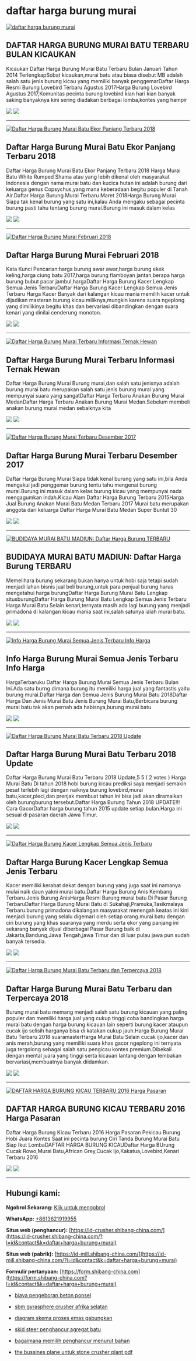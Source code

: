 # daftar harga burung murai

<a href="https://swt.shibang-china.com/?l=id&img&k=daftar+harga+burung+murai" target="_blank">![daftar harga burung murai](http://static.shibang-china.com/all-800x300/45.jpg)</a>

## DAFTAR HARGA BURUNG MURAI BATU TERBARU BULAN KICAUKAN
Kicaukan Daftar Harga Burung Murai Batu Terbaru Bulan Januari Tahun 2014 TerlengkapSobat kicaukan,murai batu atau biasa disebut MB adalah salah satu jenis burung kicau yang memiliki banyak penggemarDaftar Harga Resmi Burung Lovebird Terbaru Agustus 2017Harga Burung Lovebird Agustus 2017,Komunitas pecinta burung lovebird kian hari kian banyak saking banyaknya kini sering diadakan berbagai lomba,kontes yang hampir


<a href="https://whatsapp.shibangsoft.com/WhatsApp.php" target="_blank" title="WhatsApp">![](http://static.shibang-china.com/icon/whatsapp.png)</a> <a href="https://swt.shibang-china.com/?l=id&icon&k=daftar+harga+burung+murai" target="_blank">![](http://static.shibang-china.com/icon/chat-id.png)</a>

---

<a href="https://swt.shibang-china.com/?l=id&img&k=daftar+harga+burung+murai" target="_blank">![Daftar Harga Burung Murai Batu Ekor Panjang Terbaru 2018](http://static.shibang-china.com/all-800x300/974.jpg)</a>

## Daftar Harga Burung Murai Batu Ekor Panjang Terbaru 2018
Daftar Harga Burung Murai Batu Ekor Panjang Terbaru 2018 Harga Murai Batu White Rumped Shama atau yang lebih dikenal oleh masyarakat Indonesia dengan nama murai batu dan kucica hutan ini adalah burung dari keluarga genus Copsychus,yang mana keberadaan begitu populer di Tanah Air.Daftar Harga Burung Murai Terbaru Maret 2018Harga Burung Murai Siapa tak kenal burung yang satu ini,kalau Anda mengaku sebagai pecinta burung pasti tahu tentang burung murai.Burung ini masuk dalam kelas


<a href="https://whatsapp.shibangsoft.com/WhatsApp.php" target="_blank" title="WhatsApp">![](http://static.shibang-china.com/icon/whatsapp.png)</a> <a href="https://swt.shibang-china.com/?l=id&icon&k=daftar+harga+burung+murai" target="_blank">![](http://static.shibang-china.com/icon/chat-id.png)</a>

---

<a href="https://swt.shibang-china.com/?l=id&img&k=daftar+harga+burung+murai" target="_blank">![Daftar Harga Burung Murai Februari 2018](http://static.shibang-china.com/all-800x300/327.jpg)</a>

## Daftar Harga Burung Murai Februari 2018
Kata Kunci Pencarian:harga burung awar awar,harga burung ekek keling,harga ciung batu 2017,harga burung flamboyan jantan,berapa harga burung bubut pacar jambul,hargaDaftar Harga Burung Kacer Lengkap Semua Jenis TerbaruDaftar Harga Burung Kacer Lengkap Semua Jenis Terbaru Harga Kacer Banyak dari kalangan kicau mania memilih kacer untuk dijadikan masteran burung kicau miliknya,mungkin karena suara ngeplong yang dimilikinya begitu khas dan bervariasi dibandingkan dengan suara kenari yang dinilai cenderung monoton.


<a href="https://whatsapp.shibangsoft.com/WhatsApp.php" target="_blank" title="WhatsApp">![](http://static.shibang-china.com/icon/whatsapp.png)</a> <a href="https://swt.shibang-china.com/?l=id&icon&k=daftar+harga+burung+murai" target="_blank">![](http://static.shibang-china.com/icon/chat-id.png)</a>

---

<a href="https://swt.shibang-china.com/?l=id&img&k=daftar+harga+burung+murai" target="_blank">![Daftar Harga Burung Murai Terbaru Informasi Ternak Hewan](http://static.shibang-china.com/all-800x300/968.jpg)</a>

## Daftar Harga Burung Murai Terbaru Informasi Ternak Hewan
Daftar Harga Burung Murai Burung murai,dan salah satu jenisnya adalah burung murai batu merupakan salah satu jenis burung murai yang mempunyai suara yang sangatDaftar Harga Terbaru Anakan Burung Murai MedanDaftar Harga Terbaru Anakan Burung Murai Medan.Sebelum membeli anakan burung murai medan sebaiknya kita


<a href="https://whatsapp.shibangsoft.com/WhatsApp.php" target="_blank" title="WhatsApp">![](http://static.shibang-china.com/icon/whatsapp.png)</a> <a href="https://swt.shibang-china.com/?l=id&icon&k=daftar+harga+burung+murai" target="_blank">![](http://static.shibang-china.com/icon/chat-id.png)</a>

---

<a href="https://swt.shibang-china.com/?l=id&img&k=daftar+harga+burung+murai" target="_blank">![Daftar Harga Burung Murai Terbaru Desember 2017](http://static.shibang-china.com/all-800x300/109.jpg)</a>

## Daftar Harga Burung Murai Terbaru Desember 2017
Daftar Harga Burung Murai Siapa tidak kenal burung yang satu ini,bila Anda mengakui jadi penggemar burung tentu tahu mengenai burung murai.Burung ini masuk dalam kelas burung kicau yang mempunyai nada mengagumkan indah.Kicau Alam Daftar Harga Burung Terbaru 2015Harga Jual Burung Anakan Murai Batu Medan Terbaru 2017 Murai batu merupakan anggota dari keluarga Daftar Harga Murai Batu Medan Super Buntut 30


<a href="https://whatsapp.shibangsoft.com/WhatsApp.php" target="_blank" title="WhatsApp">![](http://static.shibang-china.com/icon/whatsapp.png)</a> <a href="https://swt.shibang-china.com/?l=id&icon&k=daftar+harga+burung+murai" target="_blank">![](http://static.shibang-china.com/icon/chat-id.png)</a>

---

<a href="https://swt.shibang-china.com/?l=id&img&k=daftar+harga+burung+murai" target="_blank">![BUDIDAYA MURAI BATU MADIUN: Daftar Harga Burung TERBARU](http://static.shibang-china.com/all-800x300/1489.jpg)</a>

## BUDIDAYA MURAI BATU MADIUN: Daftar Harga Burung TERBARU
Memelihara burung sekarang bukan hanya untuk hobi saja tetapi sudah menjadi lahan bisnis jual beli burung,untuk para penjual burung harus mengetahui harga burungDaftar Harga Burung Murai Batu Lengkap situsburungDaftar Harga Burung Murai Batu Lengkap Semua Jenis Terbaru Harga Murai Batu Selain kenari,ternyata masih ada lagi burung yang menjadi primadona di kalangan kicau mania saat ini,salah satunya ialah murai batu.


<a href="https://whatsapp.shibangsoft.com/WhatsApp.php" target="_blank" title="WhatsApp">![](http://static.shibang-china.com/icon/whatsapp.png)</a> <a href="https://swt.shibang-china.com/?l=id&icon&k=daftar+harga+burung+murai" target="_blank">![](http://static.shibang-china.com/icon/chat-id.png)</a>

---

<a href="https://swt.shibang-china.com/?l=id&img&k=daftar+harga+burung+murai" target="_blank">![Info Harga Burung Murai Semua Jenis Terbaru Info Harga](http://static.shibang-china.com/all-800x300/1296.jpg)</a>

## Info Harga Burung Murai Semua Jenis Terbaru Info Harga
HargaTerbaruku Daftar Harga Burung Murai Semua Jenis Terbaru Bulan Ini.Ada satu burng dimana burung itu memiliki harga jual yang fantastis yaitu burung murai.Daftar Harga dan Semua Jenis Burung Murai Batu 2018Daftar Harga Dan Jenis Murai Batu Jenis Burung Murai Batu,Berbicara burung murai batu tak akan pernah ada habisnya,burung murai batu


<a href="https://whatsapp.shibangsoft.com/WhatsApp.php" target="_blank" title="WhatsApp">![](http://static.shibang-china.com/icon/whatsapp.png)</a> <a href="https://swt.shibang-china.com/?l=id&icon&k=daftar+harga+burung+murai" target="_blank">![](http://static.shibang-china.com/icon/chat-id.png)</a>

---

<a href="https://swt.shibang-china.com/?l=id&img&k=daftar+harga+burung+murai" target="_blank">![Daftar Harga Burung Murai Batu Terbaru 2018 Update](http://static.shibang-china.com/all-800x300/1444.jpg)</a>

## Daftar Harga Burung Murai Batu Terbaru 2018 Update
Daftar Harga Burung Murai Batu Terbaru 2018 Update,5 5 ( 2 votes ) Harga Murai Batu Di tahun 2018 hobi burung kicau prediksi saya menjadi semakin pesat terlebih lagi dengan naiknya burung lovebird,murai batu,kacer,pleci,dan prenjak membuat tahun ini bisa jadi akan diramaikan oleh burungburung tersebut.Daftar Harga Burung Tahun 2018 UPDATE!!! Cara GacorDaftar harga burung tahun 2015 update setiap bulan.Harga ini sesuai di pasaran daerah Jawa Timur.


<a href="https://whatsapp.shibangsoft.com/WhatsApp.php" target="_blank" title="WhatsApp">![](http://static.shibang-china.com/icon/whatsapp.png)</a> <a href="https://swt.shibang-china.com/?l=id&icon&k=daftar+harga+burung+murai" target="_blank">![](http://static.shibang-china.com/icon/chat-id.png)</a>

---

<a href="https://swt.shibang-china.com/?l=id&img&k=daftar+harga+burung+murai" target="_blank">![Daftar Harga Burung Kacer Lengkap Semua Jenis Terbaru](http://static.shibang-china.com/all-800x300/104.jpg)</a>

## Daftar Harga Burung Kacer Lengkap Semua Jenis Terbaru
Kacer memiliki kerabat dekat dengan burung yang juga saat ini namanya mulai naik daun yakni murai batu.Daftar Harga Burung Anis Kembang Terbaru.Jenis Burung AnisHarga Resmi Burung murai batu Di Pasar Burung TerbaruDaftar Harga Burung Murai Batu di Sukahaji,Pramuka,Tasikmalaya Terbaru.burung primadona dikalangan masyarakat menengah keatas ini kini menjadi burung yang selalu digemari oleh setiap orang.murai batu dengan ciri burung yang khas suaranya yang merdu serta ekor yang panjang ini sekarang banyak dijual diberbagai Pasar Burung baik di Jakarta,Bandung,Jawa Tengah,jawa Timur dan di luar pulau jawa pun sudah banyak tersedia.


<a href="https://whatsapp.shibangsoft.com/WhatsApp.php" target="_blank" title="WhatsApp">![](http://static.shibang-china.com/icon/whatsapp.png)</a> <a href="https://swt.shibang-china.com/?l=id&icon&k=daftar+harga+burung+murai" target="_blank">![](http://static.shibang-china.com/icon/chat-id.png)</a>

---

<a href="https://swt.shibang-china.com/?l=id&img&k=daftar+harga+burung+murai" target="_blank">![Daftar Harga Burung Murai Batu Terbaru dan Terpercaya 2018](http://static.shibang-china.com/all-800x300/898.jpg)</a>

## Daftar Harga Burung Murai Batu Terbaru dan Terpercaya 2018
Burung murai batu memang menjadi salah satu burung kicauan yang paling populer dan memiliki harga jual yang cukup tinggi coba bandingkan harga murai batu dengan harga burung kicauan lain seperti burung kacer ataupun cucak ijo selisih harganya bisa di katakan cukup jauh.Harga Burung Murai Batu Terbaru 2018 suaramasterHarga Murai Batu Selain cucak ijo,kacer dan anis merah,burung yang memiliki suara khas gacor ngeplong ini ternyata juga tergolong sebagai salah satu pengicau kontes premium.Dibekali dengan mental juara yang tinggi serta kicauan lantang dengan tembakan bervariasi,membuatnya banyak diidamkan.


<a href="https://whatsapp.shibangsoft.com/WhatsApp.php" target="_blank" title="WhatsApp">![](http://static.shibang-china.com/icon/whatsapp.png)</a> <a href="https://swt.shibang-china.com/?l=id&icon&k=daftar+harga+burung+murai" target="_blank">![](http://static.shibang-china.com/icon/chat-id.png)</a>

---

<a href="https://swt.shibang-china.com/?l=id&img&k=daftar+harga+burung+murai" target="_blank">![DAFTAR HARGA BURUNG KICAU TERBARU 2016 Harga Pasaran](http://static.shibang-china.com/all-800x300/1023.jpg)</a>

## DAFTAR HARGA BURUNG KICAU TERBARU 2016 Harga Pasaran
Daftar Harga Burung Kicau Terbaru 2016 Harga Pasaran Pekicau Burung Hobi Juara Kontes Saat ini pecinta burung Ciri Tanda Burung Murai Batu Siap Ikut LombaDAFTAR HARGA BURUNG KICAUDaftar Harga BUrung Cucak Rowo,Murai Batu,African Grey,Cucak Ijo,Kakatua,Lovebird,Kenari Terbaru 2016


<a href="https://whatsapp.shibangsoft.com/WhatsApp.php" target="_blank" title="WhatsApp">![](http://static.shibang-china.com/icon/whatsapp.png)</a> <a href="https://swt.shibang-china.com/?l=id&icon&k=daftar+harga+burung+murai" target="_blank">![](http://static.shibang-china.com/icon/chat-id.png)</a>

---
## Hubungi kami:

**Ngobrol Sekarang:** [Klik untuk mengobrol](https://swt.shibang-china.com?l=id&contact&k=daftar+harga+burung+murai)

**WhatsApp:**  [+8613621919955](https://whatsapp.shibangsoft.com/WhatsApp.php)

**Situs web (penghancur):** [https://id-crusher.shibang-china.com/](https://id-crusher.shibang-china.com/?l=id&contact&k=daftar+harga+burung+murai)

**Situs web (pabrik):** [https://id-mill.shibang-china.com/](https://id-mill.shibang-china.com/?l=id&contact&k=daftar+harga+burung+murai)

**Formulir pertanyaan:** [https://form.shibang-china.com](https://form.shibang-china.com?l=id&contact&k=daftar+harga+burung+murai)

* [biaya pengeboran beton ponsel](../19/biaya%20pengeboran%20beton%20ponsel.md)

* [sbm gyrasphere crusher afrika selatan](../17/sbm%20gyrasphere%20crusher%20afrika%20selatan.md)

* [diagram skema proses emas gabungkan](../17/diagram%20skema%20proses%20emas%20gabungkan.md)

* [skid steer penghancur agregat batu](../23/skid%20steer%20penghancur%20agregat%20batu.md)

* [bagaimana memilih penghancur menurut bahan](../25/bagaimana%20memilih%20penghancur%20menurut%20bahan.md)

* [the bussines plane untuk stone crusher plant pdf](../18/the%20bussines%20plane%20untuk%20stone%20crusher%20plant%20pdf.md)
